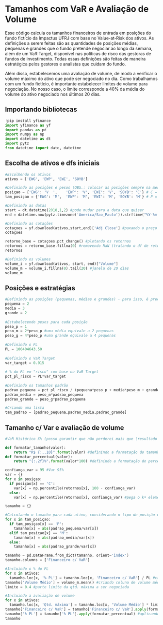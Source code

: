 # Tamanhos com VaR e Avaliação de Volume

Esse código calcula os tamanhos financeiros de entrada em posições do fundo fictício da Impactus UFRJ com base no Value-at-Risk dos ativos. As definições a serem feitas são as quantidades de posições médias, pequenas e grandes que o fundo pretende negociar ao longo da semana, além de um VaR Target, disponível nas políticas de risco das gestoras de fundos de investimento. Todas essas definições são feitas de maneira estratégica pelos gestores e analistas que cuidam do fundo.

Além disso, estabelecemos uma avaliação de volume, de modo a verificar o volume máximo do ativo que pode ser negociado no dia. Como trabalhamos com um fundo fictício, é importante estabelecer limites de volume para negociação. No nosso caso, o limite corresponde a 40% da média do volume do ativo negociado nos últimos 20 dias.

## Importando bibliotecas

```python
!pip install yfinance
import yfinance as yf
import pandas as pd
import numpy as np
import datetime as dt
import pytz
from datetime import date, datetime
```
## Escolha de ativos e dfs iniciais

```python
#Escolhendo os ativos
ativos = ['EWG', 'EWP', 'EWI', 'SOYB']

#Definindo as posições e pesos (OBS.: colocar as posições sempre na mesma ordem em posiçao, tam_posiçao e peso)
posiçao = {'EWG': 'V  ',	'EWP': 'V', 'EWI': 'V', 'SOYB': 'C'} # C = comprado; V = vendido
tam_posiçao = {'EWG': 'M',	'EWP': 'M', 'EWI': 'M', 'SOYB': 'M'} # P = pequena; M = média; G = grande

#Definindo as datas
start = dt.datetime(2018,1,2) #pode mudar para a data que quiser
end = datetime.now(pytz.timezone('America/Sao_Paulo')).strftime("%Y-%m-%d") #data atual por fórmula

#Definindo as cotações
cotaçoes = yf.download(ativos,start,end)['Adj Close'] #puxando o preço de fechamento dos ativos
cotaçoes

retorno_base = cotaçoes.pct_change() #plotando os retornos
retornos = retorno_base.fillna(0) #removendo NaN (tratando o df de retornos)
retornos

#Definindo os volumes
volume_i = yf.download(ativos, start, end)["Volume"]
volume_m = volume_i.fillna(0).tail(20) #janela de 20 dias
volume_m
```

## Posições e estratégias

```python
#Definindo as posições (pequenas, médias e grandes) - para isso, é preciso definir a quantidade média de ações negociadas em um certo período de tempo, e avaliar estrategicamente qual parte dessas são médias, pequenas e grandes
pequena = 2
media = 3
grande = 2
 
#Estabelecendo pesos para cada posição
peso_p = 1
peso_m = 2*peso_p #uma média equivale a 2 pequenas
peso_g = 4*peso_p #uma grande equivale a 4 pequenas
 
#Definindo o PL
PL = 100404643.50
 
#Definindo o VaR Target
var_target = 0.015
 
# % do PL em "risco" com base no VaR Target
pct_pl_risco = PL*var_target
 
#Definindo os tamanhos padrão
padrao_pequena = pct_pl_risco / (pequena*peso_p + media*peso_m + grande*peso_g)
padrao_media = peso_m*padrao_pequena
padrao_grande = peso_g*padrao_pequena

#Criando uma lista
tam_padrao = [padrao_pequena,padrao_media,padrao_grande]
```

## Tamanho c/ Var e avaliação de volume

```python
#VaR Histórico X% (posso garantir que não perderei mais que (resultado do var)% em um dia com X% de certeza)

def formatar_tamanho(valor):
    return "R$ {:,.10}".format(valor) #definindo a formatação do tamanho
def formatar_percentual(valor):
    return "{:.2f}%".format(valor*100) #definindo a formatação do percentual

confiança_var = 95 #Var 95%
var = {}
for x in posiçao:
  if posiçao[x] == 'C':
    var[x] = np.percentile(retornos[x], 100 - confiança_var)
  else:
    var[x] = np.percentile(retornos[x], confiança_var) #pega o kº elemento da série de retornos ordenados

tamanho = {}

#Calculando o tamanho para cada ativo, considerando o tipo de posição desejada e o Value-at-Risk
for x in tam_posiçao:
  if tam_posiçao[x] == 'P':
    tamanho[x] = abs(padrao_pequena/var[x])
  elif tam_posiçao[x] == 'M':
    tamanho[x] = abs(padrao_media/var[x])
  else:
    tamanho[x] = abs(padrao_grande/var[x])

tamanho = pd.DataFrame.from_dict(tamanho, orient='index') 
tamanho.columns = ['Financeiro c/ VaR'] 

#Incluindo o % do PL
for x in ativos:
  tamanho.loc[x, '% PL'] = tamanho.loc[x, 'Financeiro c/ VaR'] / PL #criando coluna de % do PL que o financeiro representa
tamanho['Volume Médio'] = volume_m.mean() #criando coluna de volume médio
limite = 0.4 #parte limite da qtd. máxima a ser negociada

#Incluindo a avaliação de volume
for x in ativos:
  tamanho.loc[x, 'Qtd. máxima'] = tamanho.loc[x, 'Volume Médio'] * limite #criando coluna de qtd. máxima
tamanho['Financeiro c/ VaR'] = tamanho['Financeiro c/ VaR'].apply(formatar_tamanho) #aplicando a formatação que definimos
tamanho['% PL'] = tamanho['% PL'].apply(formatar_percentual) #aplicando a formatação que definimos
tamanho
```